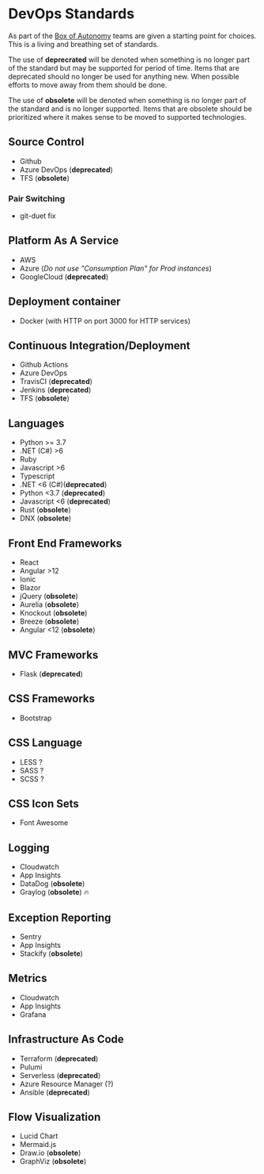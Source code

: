 # DevOps Standards

As part of the [Box of Autonomy]() teams are given a starting point for choices.  This is a living and breathing set of standards.

The use of **deprecrated** will be denoted when something is no longer part of the standard but may be supported for period of time.  Items that are deprecated should no longer be used for anything new.  When possible efforts to move away from them should be done.

The use of **obsolete** will be denoted when something is no longer part of the standard and is no longer supported.  Items that are obsolete should be prioritized where it makes sense to be moved to supported technologies.

## Source Control
- Github
- Azure DevOps (**deprecated**)
- TFS (**obsolete**)

### Pair Switching
- git-duet fix


## Platform As A Service
- AWS
- Azure (_Do not use "Consumption Plan" for Prod instances_)
- GoogleCloud (**deprecated**)

## Deployment container
- Docker (with HTTP on port 3000 for HTTP services)

## Continuous Integration/Deployment
- Github Actions
- Azure DevOps
- TravisCI (**deprecated**)
- Jenkins (**deprecated**)
- TFS (**obsolete**)

## Languages
- Python >= 3.7
- .NET (C#) >6
- Ruby
- Javascript >6
- Typescript
- .NET <6 (C#)(**deprecated**)
- Python <3.7 (**deprecated**)
- Javascript <6 (**deprecated**)
- Rust (**obsolete**)
- DNX (**obsolete**)

## Front End Frameworks
- React
- Angular >12
- Ionic
- Blazor
- jQuery (**obsolete**)
- Aurelia (**obsolete**)
- Knockout (**obsolete**)
- Breeze (**obsolete**)
- Angular <12 (**obsolete**)

## MVC Frameworks
- Flask (**deprecated**)

## CSS Frameworks
- Bootstrap

## CSS Language
- LESS ?
- SASS ?
- SCSS ?

## CSS Icon Sets
- Font Awesome

## Logging
- Cloudwatch
- App Insights
- DataDog (**obsolete**)
- Graylog (**obsolete**) :fire:

## Exception Reporting
- Sentry
- App Insights
- Stackify (**obsolete**)

## Metrics
- Cloudwatch
- App Insights
- Grafana

## Infrastructure As Code
- Terraform (**deprecated**)
- Pulumi
- Serverless (**deprecated**)
- Azure Resource Manager (?)
- Ansible (**deprecated**)

## Flow Visualization
- Lucid Chart
- Mermaid.js
- Draw.io (**obsolete**)
- GraphViz (**obsolete**)
